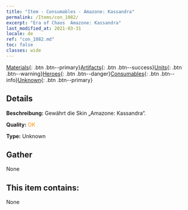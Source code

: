 ```yaml
---
title: "Item - Consumables - Amazone: Kassandra"
permalink: /Items/con_1082/
excerpt: "Era of Chaos  Amazone: Kassandra"
last_modified_at: 2021-03-31
locale: de
ref: "con_1082.md"
toc: false
classes: wide
---
```

 [Materials](/de/Items/){: .btn .btn--primary}[Artifacts](/de/Items/Artifacts/){: .btn .btn--success}[Units](/de/Items/Units/){: .btn .btn--warning}[Heroes](/de/Items/Heroes/){: .btn .btn--danger}[Consumables](/de/Items/Consumables/){: .btn .btn--info}[Unknown](/de/Items/Unknown/){: .btn .btn--primary}

## Details
 **Beschreibung:** Gewährt die Skin „Amazone: Kassandra“.

 **Quality:** <span style="color: #FF8C00">OK</span>

 **Type:** Unknown

## Gather

  None

## This item contains:

  None

